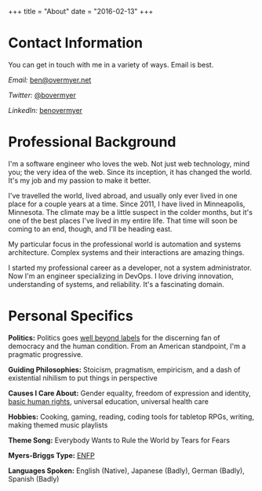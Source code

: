 +++
title = "About"
date = "2016-02-13"
+++
# Contact Information

You can get in touch with me in a variety of ways. Email is best.

_Email:_ [ben@overmyer.net](mailto:ben@overmyer.net)

_Twitter:_ [@bovermyer](https://twitter.com/bovermyer)

_LinkedIn:_ [benovermyer](https://www.linkedin.com/in/benovermyer/)

# Professional Background

I'm a software engineer who loves the web. Not just web technology, mind you; the very idea of the web. Since its inception, it has changed the world. It's my job and my passion to make it better.

I've travelled the world, lived abroad, and usually only ever lived in one place for a couple years at a time. Since 2011, I have lived in Minneapolis, Minnesota. The climate may be a little suspect in the colder months, but it's one of the best places I've lived in my entire life. That time will soon be coming to an end, though, and I'll be heading east.

My particular focus in the professional world is automation and systems architecture. Complex systems and their interactions are amazing things.

I started my professional career as a developer, not a system administrator. Now I'm an engineer specializing in DevOps. I love driving innovation, understanding of systems, and reliability. It's a fascinating domain.

# Personal Specifics

**Politics:** Politics goes [well beyond labels](http://www.the-american-interest.com/2016/02/17/the-seven-habits-of-highly-depolarizing-people/) for the discerning fan of democracy and the human condition. From an American standpoint, I'm a pragmatic progressive.

**Guiding Philosophies:** Stoicism, pragmatism, empiricism, and a dash of existential nihilism to put things in perspective

**Causes I Care About:** Gender equality, freedom of expression and identity, [basic human rights](http://www.un.org/en/universal-declaration-human-rights/), universal education, universal health care

**Hobbies:** Cooking, gaming, reading, coding tools for tabletop RPGs, writing, making themed music playlists

**Theme Song:** Everybody Wants to Rule the World by Tears for Fears

**Myers-Briggs Type:** [ENFP](http://www.humanmetrics.com/personality/enfp)

**Languages Spoken:** English (Native), Japanese (Badly), German (Badly), Spanish (Badly)

